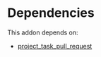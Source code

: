 # Dependencies

This addon depends on:

- [project_task_pull_request](https://github.com/bringout/oca-workflow-process)
